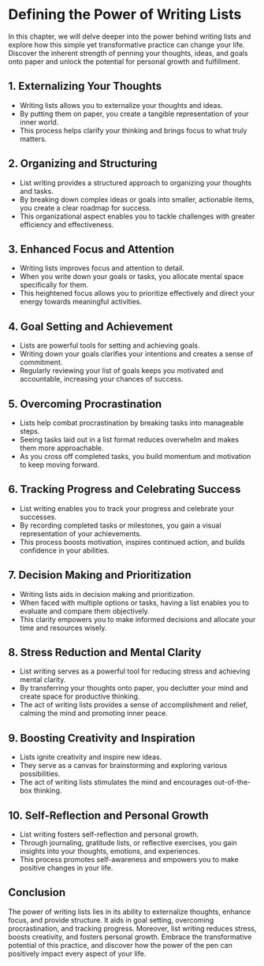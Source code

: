 Defining the Power of Writing Lists
===============================================

In this chapter, we will delve deeper into the power behind writing lists and explore how this simple yet transformative practice can change your life. Discover the inherent strength of penning your thoughts, ideas, and goals onto paper and unlock the potential for personal growth and fulfillment.

**1. Externalizing Your Thoughts**
----------------------------------

* Writing lists allows you to externalize your thoughts and ideas.
* By putting them on paper, you create a tangible representation of your inner world.
* This process helps clarify your thinking and brings focus to what truly matters.

**2. Organizing and Structuring**
---------------------------------

* List writing provides a structured approach to organizing your thoughts and tasks.
* By breaking down complex ideas or goals into smaller, actionable items, you create a clear roadmap for success.
* This organizational aspect enables you to tackle challenges with greater efficiency and effectiveness.

**3. Enhanced Focus and Attention**
-----------------------------------

* Writing lists improves focus and attention to detail.
* When you write down your goals or tasks, you allocate mental space specifically for them.
* This heightened focus allows you to prioritize effectively and direct your energy towards meaningful activities.

**4. Goal Setting and Achievement**
-----------------------------------

* Lists are powerful tools for setting and achieving goals.
* Writing down your goals clarifies your intentions and creates a sense of commitment.
* Regularly reviewing your list of goals keeps you motivated and accountable, increasing your chances of success.

**5. Overcoming Procrastination**
---------------------------------

* Lists help combat procrastination by breaking tasks into manageable steps.
* Seeing tasks laid out in a list format reduces overwhelm and makes them more approachable.
* As you cross off completed tasks, you build momentum and motivation to keep moving forward.

**6. Tracking Progress and Celebrating Success**
------------------------------------------------

* List writing enables you to track your progress and celebrate your successes.
* By recording completed tasks or milestones, you gain a visual representation of your achievements.
* This process boosts motivation, inspires continued action, and builds confidence in your abilities.

**7. Decision Making and Prioritization**
-----------------------------------------

* Writing lists aids in decision making and prioritization.
* When faced with multiple options or tasks, having a list enables you to evaluate and compare them objectively.
* This clarity empowers you to make informed decisions and allocate your time and resources wisely.

**8. Stress Reduction and Mental Clarity**
------------------------------------------

* List writing serves as a powerful tool for reducing stress and achieving mental clarity.
* By transferring your thoughts onto paper, you declutter your mind and create space for productive thinking.
* The act of writing lists provides a sense of accomplishment and relief, calming the mind and promoting inner peace.

**9. Boosting Creativity and Inspiration**
------------------------------------------

* Lists ignite creativity and inspire new ideas.
* They serve as a canvas for brainstorming and exploring various possibilities.
* The act of writing lists stimulates the mind and encourages out-of-the-box thinking.

**10. Self-Reflection and Personal Growth**
-------------------------------------------

* List writing fosters self-reflection and personal growth.
* Through journaling, gratitude lists, or reflective exercises, you gain insights into your thoughts, emotions, and experiences.
* This process promotes self-awareness and empowers you to make positive changes in your life.

**Conclusion**
--------------

The power of writing lists lies in its ability to externalize thoughts, enhance focus, and provide structure. It aids in goal setting, overcoming procrastination, and tracking progress. Moreover, list writing reduces stress, boosts creativity, and fosters personal growth. Embrace the transformative potential of this practice, and discover how the power of the pen can positively impact every aspect of your life.

